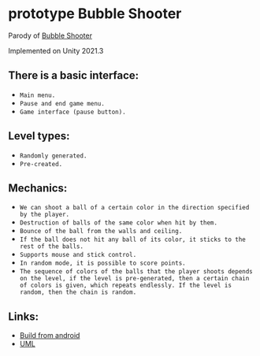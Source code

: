 # prototype Bubble Shooter

Parody of [Bubble Shooter](https://play.google.com/store/apps/details?id=linkdesks.pop.bubblegames.bubbleshooter)

Implemented on Unity 2021.3

## There is a basic interface:
* `Main menu.`
* `Pause and end game menu.`
* `Game interface (pause button).`

## Level types:
* `Randomly generated.`
* `Pre-created.`

## Mechanics:
* `We can shoot a ball of a certain color in the direction specified by the player.`
* `Destruction of balls of the same color when hit by them.`
* `Bounce of the ball from the walls and ceiling.`
* `If the ball does not hit any ball of its color, it sticks to the rest of the balls.`
* `Supports mouse and stick control.`
* `In random mode, it is possible to score points.`
* `The sequence of colors of the balls that the player shoots depends on the level, if the level is pre-generated, then a certain chain of colors is given, which repeats endlessly. If the level is random, then the chain is random.`

## Links:
* [Build from android](https://drive.google.com/file/d/1r4Abn_yXyGbgLASqFZX3hS-CID8FIEI5/view?usp=share_link)
* [UML](https://miro.com/app/board/uXjVPJ46q0g=/?share_link_id=815113871065)
